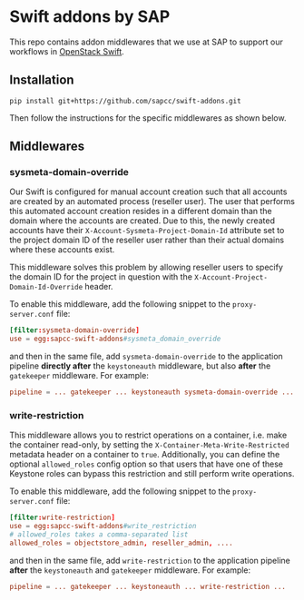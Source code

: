 # Swift addons by SAP

This repo contains addon middlewares that we use at SAP to support our workflows in
[OpenStack Swift](https://github.com/openstack/swift).

## Installation

```
pip install git+https://github.com/sapcc/swift-addons.git
```

Then follow the instructions for the specific middlewares as shown below.

## Middlewares

### sysmeta-domain-override

Our Swift is configured for manual account creation such that all accounts are created by
an automated process (reseller user). The user that performs this automated account
creation resides in a different domain than the domain where the accounts are created. Due
to this, the newly created accounts have their `X-Account-Sysmeta-Project-Domain-Id`
attribute set to the project domain ID of the reseller user rather than their actual
domains where these accounts exist.

This middleware solves this problem by allowing reseller users to specify the domain ID
for the project in question with the `X-Account-Project-Domain-Id-Override` header.

To enable this middleware, add the following snippet to the `proxy-server.conf` file:

```conf
[filter:sysmeta-domain-override]
use = egg:sapcc-swift-addons#sysmeta_domain_override
```

and then in the same file, add `sysmeta-domain-override` to the application pipeline
**directly after** the `keystoneauth` middleware, but also **after** the `gatekeeper`
middleware. For example:

```conf
pipeline = ... gatekeeper ... keystoneauth sysmeta-domain-override ...
```

### write-restriction

This middleware allows you to restrict operations on a container, i.e. make the container
read-only, by setting the `X-Container-Meta-Write-Restricted` metadata header on a
container to `true`. Additionally, you can define the optional `allowed_roles` config
option so that users that have one of these Keystone roles can bypass this restriction and
still perform write operations.

To enable this middleware, add the following snippet to the `proxy-server.conf` file:

```conf
[filter:write-restriction]
use = egg:sapcc-swift-addons#write_restriction
# allowed_roles takes a comma-separated list
allowed_roles = objectstore_admin, reseller_admin, ....
```

and then in the same file, add `write-restriction` to the application pipeline **after**
the `keystoneauth` and  `gatekeeper` middleware. For example:

```conf
pipeline = ... gatekeeper ... keystoneauth ... write-restriction ...
```
